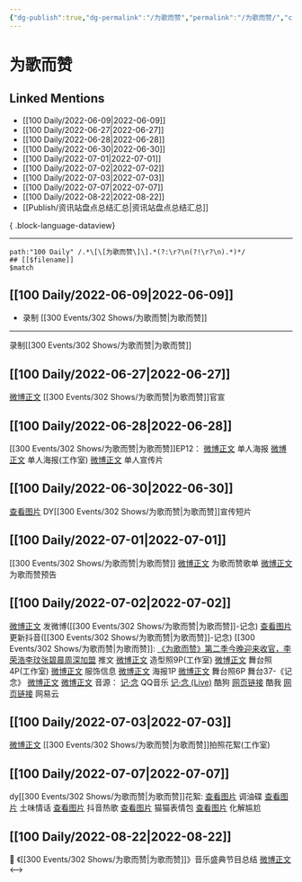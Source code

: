 ```yaml
---
{"dg-publish":true,"dg-permalink":"/为歌而赞","permalink":"/为歌而赞/","created":"2022-12-04T23:40:23.000+08:00","updated":"2023-08-24T19:04:15.626+08:00"}
---
```


# 为歌而赞

## Linked Mentions
- [[100 Daily/2022-06-09\|2022-06-09]]
- [[100 Daily/2022-06-27\|2022-06-27]]
- [[100 Daily/2022-06-28\|2022-06-28]]
- [[100 Daily/2022-06-30\|2022-06-30]]
- [[100 Daily/2022-07-01\|2022-07-01]]
- [[100 Daily/2022-07-02\|2022-07-02]]
- [[100 Daily/2022-07-03\|2022-07-03]]
- [[100 Daily/2022-07-07\|2022-07-07]]
- [[100 Daily/2022-08-22\|2022-08-22]]
- [[Publish/资讯站盘点总结汇总\|资讯站盘点总结汇总]]

{ .block-language-dataview}

---

```expander
path:"100 Daily" /.*\[\[为歌而赞\]\].*(?:\r?\n(?!\r?\n).*)*/
## [[$filename]]
$match
```
## [[100 Daily/2022-06-09\|2022-06-09]]
  - 录制 [[300 Events/302 Shows/为歌而赞\|为歌而赞]]
---
录制[[300 Events/302 Shows/为歌而赞\|为歌而赞]]
## [[100 Daily/2022-06-27\|2022-06-27]]
[微博正文](https://weibo.com/7565939272/LzE6Hg3PZ) [[300 Events/302 Shows/为歌而赞\|为歌而赞]]官宣
## [[100 Daily/2022-06-28\|2022-06-28]]
[[300 Events/302 Shows/为歌而赞\|为歌而赞]]EP12：
[微博正文](https://weibo.com/7565939272/LzMm6EbQa) 单人海报
[微博正文](https://weibo.com/7478855230/LzMoygHG5) 单人海报(工作室)
[微博正文](https://weibo.com/7565939272/LzO1ZxXNm) 单人宣传片
## [[100 Daily/2022-06-30\|2022-06-30]]
[查看图片](https://wx2.sinaimg.cn/large/0077fupOgy1h3qoqqe60uj30u01hd78z.jpg) DY[[300 Events/302 Shows/为歌而赞\|为歌而赞]]宣传短片
## [[100 Daily/2022-07-01\|2022-07-01]]
[[300 Events/302 Shows/为歌而赞\|为歌而赞]]
[微博正文](https://weibo.com/7565939272/LAfqld8VS) 为歌而赞歌单
[微博正文](https://weibo.com/7565939272/LAgZKdCRA) 为歌而赞预告
## [[100 Daily/2022-07-02\|2022-07-02]]
[微博正文](https://weibo.com/1736988591/LAsTUAklC) 发微博([[300 Events/302 Shows/为歌而赞\|为歌而赞]]-记念)
[查看图片](https://wx4.sinaimg.cn/large/0088n2Pggy1h3szafts52j30u01hdtbn.jpg) 更新抖音([[300 Events/302 Shows/为歌而赞\|为歌而赞]]-记念)
[[300 Events/302 Shows/为歌而赞\|为歌而赞]]:
[《为歌而赞》第二季今晚迎来收官，李荣浩李玟张碧晨周深加盟](https://weibo.cn/sinaurl?u=https%3A%2F%2Fmp.weixin.qq.com%2Fs%2FaWWNWADZ9vjpt-y_26OOxA) 推文
[微博正文](https://weibo.com/7478855230/LArZHgLO6) 造型照9P(工作室)
[微博正文](https://weibo.com/7478855230/LAsRrARBt) 舞台照4P(工作室)
[微博正文](https://weibo.com/7710473200/LAsD2wJeo) 服饰信息
[微博正文](https://weibo.com/7565939272/LAossoeqS) 海报1P
[微博正文](https://weibo.com/7565939272/LArG8yEww) 舞台照6P
舞台37-《记念》
[微博正文](https://weibo.com/1736988591/LAsTUAklC)
[微博正文](https://weibo.com/7565939272/LAsAHcb8W)
音源：
[记·念](https://weibo.cn/sinaurl?u=https%3A%2F%2Fc.y.qq.com%2Fbase%2Ffcgi-bin%2Fu%3F__%3DJguT7w5LfFiO) QQ音乐
[记·念 (Live)](https://weibo.cn/sinaurl?u=https%3A%2F%2Ft4.kugou.com%2Fsong.html%3Fid%3DJWSp77zBV2) 酷狗
[网页链接](https://weibo.cn/sinaurl?u=https%3A%2F%2Fm.kuwo.cn%2Fyinyue%2F226011282%3Ff%3Darphone%26t%3Dusercopy%26isstar%3D0) 酷我
[网页链接](https://weibo.cn/sinaurl?u=https%3A%2F%2Fy.music.163.com%2Fm%2Fsong%3Fid%3D1960650720%26userid%3D69317214%26dlt%3D0846) 网易云
## [[100 Daily/2022-07-03\|2022-07-03]]
[微博正文](https://weibo.com/7478855230/LAz5rrFPI) [[300 Events/302 Shows/为歌而赞\|为歌而赞]]拍照花絮(工作室)
## [[100 Daily/2022-07-07\|2022-07-07]]
dy[[300 Events/302 Shows/为歌而赞\|为歌而赞]]花絮:
[查看图片](https://wx2.sinaimg.cn/large/0088n2Pggy1h3yrmbfxjij30u01hdn0x.jpg) 调油碟
[查看图片](https://wx1.sinaimg.cn/large/0088n2Pggy1h3yrnlr98qj30u01hd41y.jpg) 土味情话
[查看图片](https://wx2.sinaimg.cn/large/0088n2Pggy1h3yrny82nxj30u01hd424.jpg) 抖音热歌
[查看图片](https://wx1.sinaimg.cn/large/0088n2Pggy1h3yro3urdrj30u01hd0w8.jpg) 猫猫表情包
[查看图片](https://wx1.sinaimg.cn/large/0088n2Pggy1h3yro8bky1j30u01hdtcu.jpg) 化解尴尬

## [[100 Daily/2022-08-22\|2022-08-22]]
🌟 《[[300 Events/302 Shows/为歌而赞\|为歌而赞]]》音乐盛典节目总结 [微博正文](https://m.weibo.cn/6466290670/4805364988251399)
<-->